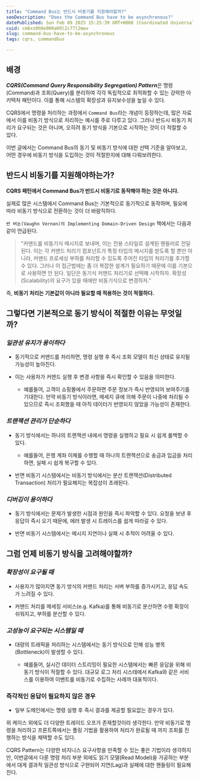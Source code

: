 ```yaml
---
title: "Command Bus는 반드시 비동기를 지원해야할까?"
seoDescription: "Does the Command Bus have to be asynchronous?"
datePublished: Sun Feb 09 2025 15:25:39 GMT+0000 (Coordinated Universal Time)
cuid: cm6xs0h0e000a09l2c77l2mwv
slug: command-bus-have-to-be-asynchronous
tags: cqrs, commandbus

---
```


## 배경

***CQRS(Command Query Responsibility Segregation) Pattern***은 명령(Command)과 조회(Query)를 분리하여 각각 독립적으로 최적화할 수 있는 강력한 아키텍처 패턴이다. 이를 통해 시스템의 확장성과 유지보수성을 높일 수 있다.

CQRS에서 명령을 처리하는 과정에서 `Command Bus`라는 개념이 등장하는데, 많은 자료에서 이를 비동기 방식으로 처리하는 예시를 주로 다루고 있다. 그러나 반드시 비동기 처리가 요구되는 것은 아니며, 오히려 동기 방식을 기본으로 시작하는 것이 더 적절할 수 있다.

이번 글에서는 Command Bus의 동기 및 비동기 방식에 대한 선택 기준을 알아보고, 어떤 경우에 비동기 방식을 도입하는 것이 적절한지에 대해 다뤄보려한다.

## 반드시 비동기를 지원해야하는가?

**CQRS 패턴에서 Command Bus가 반드시 비동기로 동작해야 하는 것은 아니다.**

실제로 많은 시스템에서 Command Bus는 기본적으로 동기적으로 동작하며, 필요에 따라 비동기 방식으로 전환하는 것이 더 바람직하다.

`반 버논(Vaughn Vernon)의 Implementing Domain-Driven Design` 책에서는 다음과 같이 언급된다.

> "커맨드를 비동기식 메시지로 보내며, 이는 전용 스타일로 설계된 핸들러로 전달된다. 이는 각 커맨드 처리기 컴포넌트가 특정 타입의 메시지를 받도록 할 뿐만 아니라, 커맨드 프로세싱 부하를 처리할 수 있도록 주어진 타입의 처리기를 추가할 수 있다. 그러나 이 접근법에는 좀 더 복잡한 설계가 필요하기 때문에 이를 기본으로 사용하면 안 된다. 일단은 동기식 커맨드 처리기로 선택해 시작하자. 확장성(Scalability)의 요구가 있을 때에만 비동기식으로 변경하자."

즉, **비동기 처리는 기본값이 아니라 필요할 때 적용하는 것이 적절하다.**

## 그렇다면 기본적으로 동기 방식이 적절한 이유는 무엇일까?

### ***일관성 유지가 용이하다***

* 동기적으로 커맨드를 처리하면, 명령 실행 후 즉시 조회 모델이 최신 상태로 유지될 가능성이 높아진다.
    
* 이는 사용자가 커맨드 실행 후 변경 사항을 즉시 확인할 수 있음을 의미한다.
    
    * 예를들어, 고객이 쇼핑몰에서 주문하면 주문 정보가 즉시 반영되어 보여주기를 기대한다. 만약 비동기 방식이라면, 메세지 큐에 의해 주문이 나중에 처리될 수 있으므로 즉시 조회했을 때 아직 데이터가 반영되지 않았을 가능성이 존재한다.
        

### ***트랜잭션 관리가 단순하다***

* 동기 방식에서는 하나의 트랜잭션 내에서 명령을 실행하고 필요 시 쉽게 롤백할 수 있다.
    
    * 예를들어, 은행 계좌 이체를 수행할 때 하나의 트랜잭션으로 송금과 입금을 처리하면, 실패 시 쉽게 복구할 수 있다.
        
* 반면 비동기 시스템에서는 비동기 방식에서는 분산 트랜잭션(Distributed Transaction) 처리가 필요해지는 복잡성이 초래된다.
    

### ***디버깅이 용이하다***

* 동기 방식에서는 문제가 발생한 시점과 원인을 즉시 파악할 수 있다. 요청을 보낸 후 응답이 즉시 오기 때문에, 에러 발생 시 트레이스를 쉽게 따라갈 수 있다.
    
* 반면 비동기 시스템에서는 메시지 지연이나 실패 시 추적이 어려울 수 있다.
    

## 그럼 언제 비동기 방식을 고려해야할까?

### ***확장성이 요구될 때***

* 사용자가 많아지면 동기 방식의 커맨드 처리는 서버 부하를 증가시키고, 응답 속도가 느려질 수 있다.
    
* 커맨드 처리를 메세징 서비스(e.g. Kafka)를 통해 비동기로 분산하면 수평 확장이 쉬워지고, 부하를 분산할 수 있다.
    

### ***고성능이 요구되는 시스템일 때***

* 대량의 트래픽을 처리하는 시스템에서는 동기 방식으로 인해 성능 병목(Bottleneck)이 발생할 수 있다.
    
    * 예를들어, 실시간 데이터 스트리밍이 필요한 시스템에서는 빠른 응답을 위해 비동기 방식이 적절할 수 있다. 대규모 로그 처리 시스테에서 Kafka와 같은 서비스를 이용하여 이벤트를 비동기로 수집하는 사례까 대표적이다.
        

### **즉각적인 응답이 필요하지 않은 경우**

* 일부 도메인에서는 명령 실행 후 즉시 결과를 제공할 필요없는 경우가 있다.
    

위 케이스 외에도 더 다양한 트레이드 오프가 존재할것이라 생각한다. 만약 비동기로 명령을 처리하고 프론트쪽에서는 폴링 기법을 활용하여 처리가 완료될 때 까지 조회를 진행하는 방식을 채택할 수도 있다.

CQRS Pattern는 다양한 비지니스 요구사항을 만족할 수 있는 좋은 기법이라 생각하지만, 이번글에서 다룬 명령 처리 부분 외에도 읽기 모델(Read Model)을 가공하는 부분에서 대게 결과적 일관성 방식으로 구현되어 지연(Lag)과 실패에 대한 핸들링이 필요해진다.
